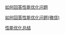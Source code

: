 [如何回答性能优化问题](https://developer.aliyun.com/article/727675?spm=a2c6h.12873639.0.0.2f5737eacIy49H&groupCode=othertech)

[如何回答性能优化问题(微信)](https://mp.weixin.qq.com/s/snQ3T86usv4rXz0MMQvFfQ)

[性能优化总结](https://developer.aliyun.com/article/727625?spm=a1z389.11499242.0.0.65452413zIgrWK&utm_content=g_1000088578)
